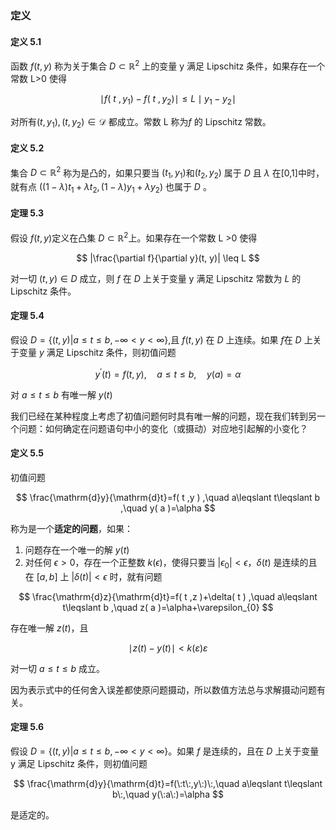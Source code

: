 
### 定义

#### 定义 5.1

函数 $f(t,y)$ 称为关于集合 $D\subset\mathbb{R}^2$ 上的变量 y 满足 Lipschitz 条件，如果存在一个常数 L>0 使得

$$
\mid f(\:t\:,y_{1})-f(\:t\:,y_{2})\mid\leqslant L\mid y_{1}-y_{2}\mid 
$$

对所有$(t,y_1),(t,y_2)\in\mathcal{D}$ 都成立。常数 L 称为$f$ 的 Lipschitz 常数。  

#### 定义 5.2

集合 $D\subset\mathbb{R}^2$ 称为是凸的，如果只要当 $(t_1,y_1)$和$(t_2,y_2)$ 属于 $D$ 且 $\lambda$ 在[0,1]中时，就有点 $((1-\lambda)t_1+\lambda t_2,(1-\lambda)y_1+\lambda y_2)$ 也属于 $D$ 。

#### 定理 5.3

假设 $f(t,y)$定义在凸集 $D\subset\mathbb{R}^2$上。如果存在一个常数 L >0 使得

$$
|\frac{\partial f}{\partial y}(t, y)| \leq L
$$
  
对一切 $(t,y)\in D$ 成立，则 $f$ 在 $D$ 上关于变量 y 满足 Lipschitz 常数为 $L$ 的 Lipschitz 条件。

#### 定理 5.4

假设 $D=\{(t,y)|a\leqslant t\leqslant b,-\infty<y<\infty\}$,且 $f(t,y)$ 在 $D$ 上连续。如果 $f$在 $D$ 上关于变量 $y$ 满足 Lipschitz 条件，则初值问题

$$
y^{\prime}(t)=f(t,y),\quad a\leqslant t\leqslant b,\quad y(a)=\alpha 
$$

对 $a \leq t \leq b$ 有唯一解 $y(t)$

我们已经在某种程度上考虑了初值问题何时具有唯一解的问题，现在我们转到另一个问题：如何确定在问题语句中小的变化（或摄动）对应地引起解的小变化？

#### 定义 5.5

初值问题

$$
\frac{\mathrm{d}y}{\mathrm{d}t}=f( t ,y ) ,\quad a\leqslant t\leqslant b ,\quad y( a )=\alpha 
$$

称为是一个**适定的问题**，如果：

1. 问题存在一个唯一的解 $y(t)$
2. 对任何 $\epsilon > 0$，存在一个正整数 $k(\epsilon)$，使得只要当 $|\epsilon_0| < \epsilon$，$\delta(t)$ 是连续的且在 $[a, b]$ 上 $|\delta(t)| < \epsilon$ 时，就有问题

$$
\frac{\mathrm{d}z}{\mathrm{d}t}=f( t ,z )+\delta( t ) ,\quad a\leqslant t\leqslant b ,\quad z( a )=\alpha+\varepsilon_{0}
$$

存在唯一解 $z(t)$，且

$$
\mid z(t)-y(t)\mid<k(\varepsilon)\varepsilon 
$$

对一切 $a \leq t \leq b$ 成立。

因为表示式中的任何舍入误差都使原问题摄动，所以数值方法总与求解摄动问题有关。

#### 定理 5.6

假设 $D=\{(t,y)|a\leqslant t\leqslant b,-\infty<y<\infty\}$。如果 $f$ 是连续的，且在 $D$ 上关于变量 y 满足 Lipschitz 条件，则初值问题

$$
\frac{\mathrm{d}y}{\mathrm{d}t}=f(\:t\:,y\:)\:,\quad a\leqslant t\leqslant b\:,\quad y(\:a\:)=\alpha 
$$

是适定的。

